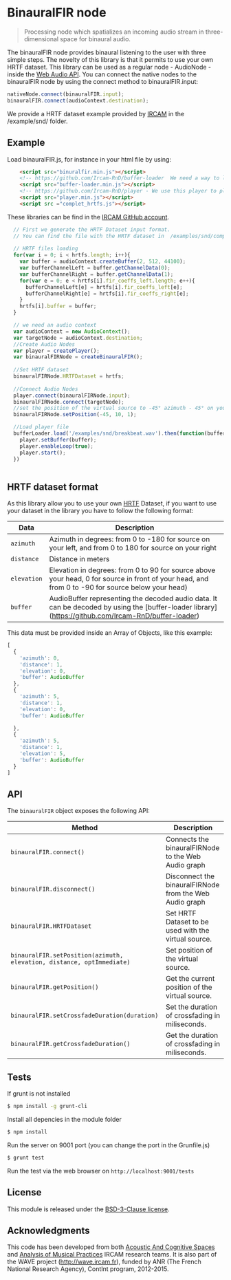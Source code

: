 # BinauralFIR node

> Processing node which spatializes an incoming audio stream in three-dimensional space for binaural audio.

The binauralFIR node provides binaural listening to the user with three simple steps. The novelty of this library is that it permits to use your own HRTF dataset. This library can be used as a regular node - AudioNode - inside the [Web Audio API](http://www.w3.org/TR/webaudio/). You can connect the native nodes to the binauralFIR node by using the connect method to binauralFIR.input: 

```js
nativeNode.connect(binauralFIR.input);
binauralFIR.connect(audioContext.destination);
```

We provide a HRTF dataset example provided by [IRCAM](http://www.ircam.fr/) in the /example/snd/ folder.

## Example

Load binauralFIR.js, for instance in your html file by using:

```html
    <script src="binuralfir.min.js"></script>
    <!-- https://github.com/Ircam-RnD/buffer-loader  We need a way to load and decode the HRTF files, so we use this lib -->
    <script src="buffer-loader.min.js"></script>
    <!-- https://github.com/Ircam-RnD/player - We use this player to play a sound -->
    <script src="player.min.js"></script>
    <script src ="complet_hrtfs.js"></script>
```
These libraries can be find in the [IRCAM GitHub account](https://github.com/Ircam-RnD).

```js
  // First we generate the HRTF Dataset input format.
  // You can find the file with the HRTF dataset in  /examples/snd/complet_hrtfs.js folder.
  
  // HRTF files loading
  for(var i = 0; i < hrtfs.length; i++){
    var buffer = audioContext.createBuffer(2, 512, 44100);
    var bufferChannelLeft = buffer.getChannelData(0);
    var bufferChannelRight = buffer.getChannelData(1);
    for(var e = 0; e < hrtfs[i].fir_coeffs_left.length; e++){
      bufferChannelLeft[e] = hrtfs[i].fir_coeffs_left[e];
      bufferChannelRight[e] = hrtfs[i].fir_coeffs_right[e];
    }
    hrtfs[i].buffer = buffer;
  }

  // we need an audio context
  var audioContext = new AudioContext();
  var targetNode = audioContext.destination;
  //Create Audio Nodes
  var player = createPlayer();
  var binauralFIRNode = createBinauralFIR();
  
  //Set HRTF dataset
  binauralFIRNode.HRTFDataset = hrtfs;
  
  //Connect Audio Nodes
  player.connect(binauralFIRNode.input);
  binauralFIRNode.connect(targetNode);
  //set the position of the virtual source to -45° azimuth - 45° on your left -, distance of 1 meter and elevation of 10º
  binauralFIRNode.setPosition(-45, 10, 1);

  //Load player file
  bufferLoader.load('/examples/snd/breakbeat.wav').then(function(buffer){
    player.setBuffer(buffer);
    player.enableLoop(true);
    player.start();
  })
  
```

## HRTF dataset format

As this library allow you to use your own [HRTF](http://en.wikipedia.org/wiki/Head-related_transfer_function) Dataset, if you want to use your dataset in the library you have to follow the following format:

Data | Description
--- | ---
`azimuth` | Azimuth in degrees: from 0 to -180 for source on your left, and from 0 to 180 for source on your right
`distance` | Distance in meters
`elevation` | Elevation in degrees: from 0 to 90 for source above your head, 0 for source in front of your head, and from 0 to -90 for source below your head)
`buffer` | AudioBuffer representing the decoded audio data. It can be decoded by using the [buffer-loader library] (https://github.com/Ircam-RnD/buffer-loader)

This data must be provided inside an Array of Objects, like this example:

```js
[
  {
    'azimuth': 0,
    'distance': 1,
    'elevation': 0,
    'buffer': AudioBuffer
  },
  {
    'azimuth': 5,
    'distance': 1,
    'elevation': 0,
    'buffer': AudioBuffer

  },
  {
    'azimuth': 5,
    'distance': 1,
    'elevation': 5,
    'buffer': AudioBuffer
  }
]
```

## API

The `binauralFIR` object exposes the following API:

Method | Description
--- | ---
`binauralFIR.connect()` | Connects the binauralFIRNode to the Web Audio graph
`binauralFIR.disconnect()` | Disconnect the binauralFIRNode from the Web Audio graph
`binauralFIR.HRTFDataset` | Set HRTF Dataset to be used with the virtual source.
`binauralFIR.setPosition(azimuth, elevation, distance, optImmediate)` | Set position of the virtual source.
`binauralFIR.getPosition()` | Get the current position of the virtual source.
`binauralFIR.setCrossfadeDuration(duration)` | Set the duration of crossfading in miliseconds.
`binauralFIR.getCrossfadeDuration()` | Get the duration of crossfading in miliseconds.



## Tests

If grunt is not installed

```bash
$ npm install -g grunt-cli
```

Install all depencies in the module folder

```bash
$ npm install
```

Run the server on 9001 port (you can change the port in the Grunfile.js)

```bash
$ grunt test
```

Run the test via the web browser on `http://localhost:9001/tests`

## License

This module is released under the [BSD-3-Clause license](http://opensource.org/licenses/BSD-3-Clause).

## Acknowledgments

This code has been developed from both [Acoustic And Cognitive Spaces](http://recherche.ircam.fr/equipes/salles/) and [Analysis of Musical Practices](http://apm.ircam.fr) IRCAM research teams. It is also part of the WAVE project (http://wave.ircam.fr), funded by ANR (The French National Research Agency), ContInt program, 2012-2015.
